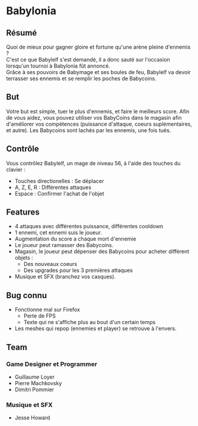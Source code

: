 # Babylonia

## Résumé
Quoi de mieux pour gagner gloire et fortune qu'une arène pleine d'ennemis ?</br>
C'est ce que Babylelf s'est demandé, il a donc sauté sur l'occasion lorsqu'un tournoi à Babylonia fût annoncé.</br>
Grâce à ses pouvoirs de Babymage et ses boules de feu, Babylelf va devoir terrasser ses ennemis et se remplir les poches de Babycoins.

## But
Votre but est simple, tuer le plus d'ennemis, et faire le meilleurs score.
Afin de vous aidez, vous pouvez utiliser vos BabyCoins dans le magasin afin d'améliorer vos compètences (puissance d'attaque, coeurs suplémentaires, et autre).
Les Babycoins sont lachés par les ennemis, une fois tués.

## Contrôle
Vous contrôlez Babylelf, un mage de niveau 56, à l'aide des touches du clavier :</br>
- Touches directionelles : Se déplacer</br>
- A, Z, E, R : Différentes attaques</br>
- Espace : Confirmer l'achat de l'objet</br>

## Features
- 4 attaques avec différentes puissance, différentes cooldown</br>
- 1 ennemi, cet ennemi suis le joueur.</br>
- Augmentation du score a chaque mort d'ennemie</br>
- Le joueur peut ramasser des Babycoins.</br>
- Magasin, le joueur peut dépenser des Babycoins pour acheter différent objets :</br>
    - Des nouveaux coeurs</br>
    - Des upgrades pour les 3 premières attaques</br>
- Musique et SFX (branchez vos casques).</br>

## Bug connu
- Fonctionne mal sur Firefox</br>
    - Perte de FPS</br>
    - Texte qui ne s'affiche plus au bout d'un certain temps</br>
- Les meshes qui repop (ennemies et player) se retrouve à l'envers.

## Team
### Game Designer et Programmer
- Guillaume Loyer</br>
- Pierre Machkovsky</br>
- Dimitri Pommier</br>
### Musique et SFX
- Jesse Howard
